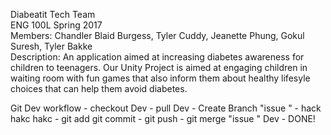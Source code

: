 Diabeatit Tech Team	</br>
ENG 100L Spring 2017 </br>
Members: Chandler Blaid Burgess, Tyler Cuddy, Jeanette Phung, Gokul Suresh, Tyler Bakke	</br>
Description: An application aimed at increasing diabetes awareness for children to teenagers. Our Unity Project is aimed at engaging children in waiting room with fun games that also inform them about healthy lifesyle choices that can help them avoid diabetes.

Git Dev workflow
    - checkout Dev
    - pull Dev
    - Create Branch "issue "
    - hack hakc hakc
    - git add git commit
    - git push
    - git merge "issue " Dev
    - DONE!
